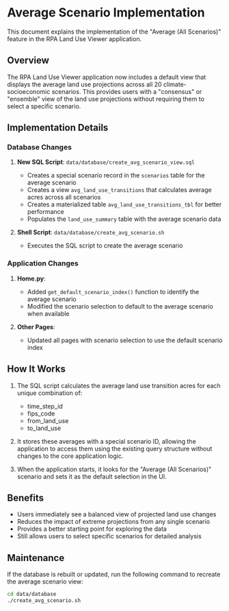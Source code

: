 # Average Scenario Implementation

This document explains the implementation of the "Average (All Scenarios)" feature in the RPA Land Use Viewer application.

## Overview

The RPA Land Use Viewer application now includes a default view that displays the average land use projections across all 20 climate-socioeconomic scenarios. This provides users with a "consensus" or "ensemble" view of the land use projections without requiring them to select a specific scenario.

## Implementation Details

### Database Changes

1. **New SQL Script**: `data/database/create_avg_scenario_view.sql`
   - Creates a special scenario record in the `scenarios` table for the average scenario
   - Creates a view `avg_land_use_transitions` that calculates average acres across all scenarios
   - Creates a materialized table `avg_land_use_transitions_tbl` for better performance
   - Populates the `land_use_summary` table with the average scenario data

2. **Shell Script**: `data/database/create_avg_scenario.sh`
   - Executes the SQL script to create the average scenario

### Application Changes

1. **Home.py**:
   - Added `get_default_scenario_index()` function to identify the average scenario
   - Modified the scenario selection to default to the average scenario when available

2. **Other Pages**:
   - Updated all pages with scenario selection to use the default scenario index

## How It Works

1. The SQL script calculates the average land use transition acres for each unique combination of:
   - time_step_id
   - fips_code
   - from_land_use
   - to_land_use

2. It stores these averages with a special scenario ID, allowing the application to access them using the existing query structure without changes to the core application logic.

3. When the application starts, it looks for the "Average (All Scenarios)" scenario and sets it as the default selection in the UI.

## Benefits

- Users immediately see a balanced view of projected land use changes
- Reduces the impact of extreme projections from any single scenario
- Provides a better starting point for exploring the data
- Still allows users to select specific scenarios for detailed analysis

## Maintenance

If the database is rebuilt or updated, run the following command to recreate the average scenario view:

```bash
cd data/database
./create_avg_scenario.sh
``` 